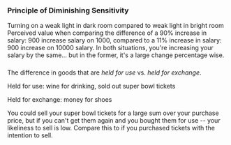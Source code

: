 ### Principle of Diminishing Sensitivity 

Turning on a weak light in dark room compared to weak light in bright room 
Perceived value when comparing the difference of a 90% increase in salary: 900 increase salary on 1000, compared to a 11% increase in salary: 900 increase on 10000 salary. In both situations, you're increasing your salary by the same... but in the former, it's a large change percentage wise. 

### <unknown principle> 

The difference in goods that are *held for use* vs. *held for exchange*. 

Held for use: wine for drinking, sold out super bowl tickets

Held for exchange: money for shoes

You could sell your super bowl tickets for a large sum over your purchase price, but if you can't get them again and you bought them for use -- your likeliness to sell is low. Compare this to if you purchased tickets with the intention to sell. 